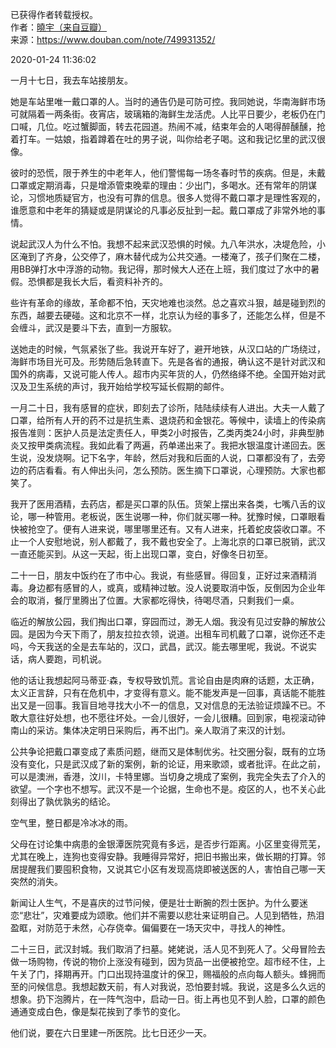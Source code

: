 已获得作者转载授权。    
作者：[曉宇（来自豆瓣）](https://www.douban.com/people/30338291/)  
来源：https://www.douban.com/note/749931352/  

2020-01-24 11:36:02  

一月十七日，我去车站接朋友。  

她是车站里唯一戴口罩的人。当时的通告仍是可防可控。我同她说，华南海鲜市场可就隔着一两条街。夜宵店，玻璃箱的海鲜生龙活虎。人比平日要少，老板仍在门口喊，几位。吃过蟹脚面，转去花园道。热闹不减，结束年会的人喝得醉醺醺，抢着打车。一姑娘，指着蹲着在吐的男子说，叫你给老子喝。这和我记忆里的武汉很像。  

彼时的恐慌，限于养生的中老年人，他们警惕每一场冬春时节的疾病。但是，未戴口罩或定期消毒，只是增添管束晚辈的理由：少出门，多喝水。还有常年的阴谋论，习惯地质疑官方，也没有可靠的信息。很多人觉得不戴口罩才是理性客观的，谁愿意和中老年的猜疑或是阴谋论的凡事必反扯到一起。戴口罩成了非常外地的事情。  

说起武汉人为什么不怕。我想不起来武汉恐惧的时候。九八年洪水，决堤危险，小区淹到了齐身，公交停了，麻木替代成为公共交通。一楼淹了，孩子们聚在二楼，用BB弹打水中浮游的动物。我记得，那时候大人还在上班，我们度过了水中的暑假。恐惧都是我长大后，看资料补齐的。  

些许有革命的缘故，革命都不怕，天灾地难也淡然。总之喜欢斗狠，越是碰到烈的东西，越要去硬碰。这和北京不一样，北京认为经的事多了，还能怎么样，但是不会缠斗，武汉是要斗下去，直到一方服软。  

送她走的时候，气氛紧张了些。我说开车好了，避开地铁，从汉口站的广场绕过，海鲜市场目光可及。形势随后急转直下。先是各省的通报，确认这不是针对武汉和国外的病毒，又说可能人传人。超市内买年货的人，仍然络绎不绝。全国开始对武汉及卫生系统的声讨，我开始给学校写延长假期的邮件。  

一月二十日，我有感冒的症状，即刻去了诊所，陆陆续续有人进出。大夫一人戴了口罩，给所有人开的药不过是抗生素、退烧药和金银花。等候中，读墙上的传染病报告准则：医护人员是法定责任人，甲类2小时报告，乙类丙类24小时，非典型肺炎又按甲类病流程。我如此看了两遍，药单递出来了。我把水银温度计递回去。医生说，没发烧啊。记下名字，年龄，然后对我和后面的人说，口罩都没有了，去旁边的药店看看。有人伸出头问，怎么预防。医生摘下口罩说，心理预防。大家也都笑了。  

我开了医用酒精，去药店，都是买口罩的队伍。货架上摆出来各类，七嘴八舌的议论，哪一种管用。老板说，医生说哪一种，你们就买哪一种。犹豫时候，口罩眼看快被抢空了。便有人进来说，哪里哪里还有。又有人进来，托着蛇皮袋收口罩。不止一个人安慰地说，别人都戴了，我不戴也安全了。上海北京的口罩已脱销，武汉一直还能买到。从这一天起，街上出现口罩，变白，好像冬日初至。  

二十一日，朋友中饭约在了市中心。我说，有些感冒。得回复，正好过来酒精消毒。身边都有感冒的人，或真，或精神过敏。没人说要取消中饭，反倒因为企业年会的取消，餐厅里腾出了位置。大家都吃得快，待喝尽酒，只剩我们一桌。  

临近的解放公园，我们掏出口罩，穿园而过，渺无人烟。我没有见过安静的解放公园。是因为今天下雨了，朋友拉拉衣领，说道。出租车司机戴了口罩，说你还不走吗，今天我送的全是去车站的，汉口，武昌，武汉。能去哪里呢，我说。不说实话，病人要跑，司机说。  

他的话让我想起阿马蒂亚·森，专权导致饥荒。言论自由是肉麻的话题，太正确，太义正言辞，只有在危机中，才变得有意义。能不能发声是一回事，真话能不能胜出又是一回事。我盲目地寻找大小不一的信息，又对信息的无法验证烦躁不已。不敢大意往好处想，也不愿往坏处。一会儿很好，一会儿很糟。回到家，电视滚动钟南山的采访。集体决定明日采购后，再不出门。亲人取消了来汉的计划。  

公共争论把戴口罩变成了素质问题，继而又是体制优劣。社交圈分裂，既有的立场没有变化，只是武汉成了新的案例，新的论证，用来歌颂，或者批评。在此之前，可以是澳洲，香港，汶川，卡特里娜。当切身之境成了案例，我完全失去了介入的欲望。一个字也不想写。武汉不是一个论据，生命也不是。疫区的人，也不关心此刻得出了孰优孰劣的结论。  

空气里，整日都是冷冰冰的雨。  

父母在讨论集中病患的金银潭医院究竟有多远，是否步行距离。小区里变得荒芜，尤其在晚上，连狗也变得安静。我睡得异常好，把旧书搬出来，做长期的打算。邻居提醒我们要囤积食物，又说其它小区有发现高烧即被送医的人，害怕自己哪一天突然的消失。  

新闻让人生气，不是喜庆的过节问候，便是壮士断腕的烈士医护。为什么要迷恋“悲壮”，灾难要成为颂歌。他们并不需要以悲壮来证明自己。人见到牺牲，热泪盈眶，对防范于未然，心存侥幸。偏偏要在一场天灾中，寻找人的神性。  

二十三日，武汉封城。我们取消了扫墓。姥姥说，活人见不到死人了。父母冒险去做一场购物，传说的物价上涨没有碰到，因为货品一出便被抢空。超市经不住，上午关了门，择期再开。门口出现持温度计的保卫，赐福般的点向每人额头。蜂拥而至的问候信息。我想起数天前，有人对我说，恐怕要封城。我说，这是多么久远的想象。扔下泡腾片，在一阵气泡中，启动一日。街上再也见不到人脸，口罩的颜色通通变成白色，像是梨花挨到了季节的变化。  

他们说，要在六日里建一所医院。比七日还少一天。  
